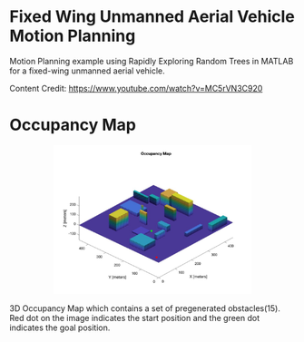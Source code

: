 # Fixed Wing Unmanned Aerial Vehicle Motion Planning
Motion Planning example using Rapidly Exploring Random Trees in MATLAB for a fixed-wing unmanned aerial vehicle.

Content Credit: https://www.youtube.com/watch?v=MC5rVN3C920
# Occupancy Map
<p align="center">
  <img src="Occupancy3DMap.jpg" width="350" title="hover text">
</p>
3D Occupancy Map which contains a set of pregenerated obstacles(15). Red dot on the image indicates the start position and the green dot indicates the goal position.
